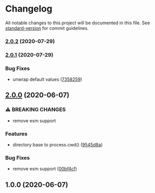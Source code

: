 # Changelog

All notable changes to this project will be documented in this file. See [standard-version](https://github.com/conventional-changelog/standard-version) for commit guidelines.

### [2.0.2](https://github.com/devtin/js-dir-into-json/compare/v2.0.1...v2.0.2) (2020-07-29)

### [2.0.1](https://github.com/devtin/js-dir-into-json/compare/v2.0.0...v2.0.1) (2020-07-29)


### Bug Fixes

* unwrap default values ([7358259](https://github.com/devtin/js-dir-into-json/commit/7358259d76ce75732cd86f9a42d9a12c1a7f6dbc))

## [2.0.0](https://github.com/devtin/js-dir-into-json/compare/v1.0.0...v2.0.0) (2020-06-07)


### ⚠ BREAKING CHANGES

* remove esm support

### Features

* directory base to process.cwd() ([9545d8a](https://github.com/devtin/js-dir-into-json/commit/9545d8a07e0cd2cea0cd34e5fbcc1b431c453477))


### Bug Fixes

* remove esm support ([00bf4cf](https://github.com/devtin/js-dir-into-json/commit/00bf4cf7d842f31bed4eb0626ea7970aa844e654))

## 1.0.0 (2020-06-07)
